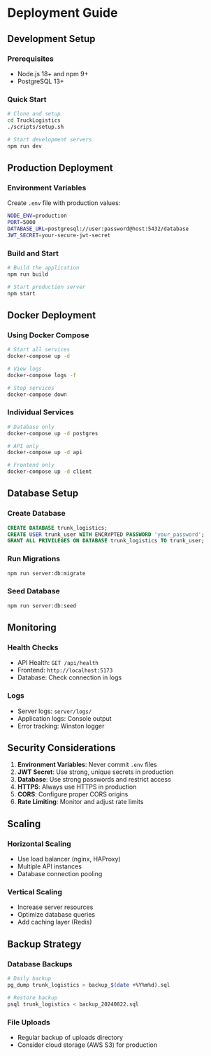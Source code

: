 # Deployment Guide

## Development Setup

### Prerequisites
- Node.js 18+ and npm 9+
- PostgreSQL 13+

### Quick Start
```bash
# Clone and setup
cd TruckLogistics
./scripts/setup.sh

# Start development servers
npm run dev
```

## Production Deployment

### Environment Variables
Create `.env` file with production values:
```bash
NODE_ENV=production
PORT=5000
DATABASE_URL=postgresql://user:password@host:5432/database
JWT_SECRET=your-secure-jwt-secret
```

### Build and Start
```bash
# Build the application
npm run build

# Start production server
npm start
```

## Docker Deployment

### Using Docker Compose
```bash
# Start all services
docker-compose up -d

# View logs
docker-compose logs -f

# Stop services
docker-compose down
```

### Individual Services
```bash
# Database only
docker-compose up -d postgres

# API only
docker-compose up -d api

# Frontend only
docker-compose up -d client
```

## Database Setup

### Create Database
```sql
CREATE DATABASE trunk_logistics;
CREATE USER trunk_user WITH ENCRYPTED PASSWORD 'your_password';
GRANT ALL PRIVILEGES ON DATABASE trunk_logistics TO trunk_user;
```

### Run Migrations
```bash
npm run server:db:migrate
```

### Seed Database
```bash
npm run server:db:seed
```

## Monitoring

### Health Checks
- API Health: `GET /api/health`
- Frontend: `http://localhost:5173`
- Database: Check connection in logs

### Logs
- Server logs: `server/logs/`
- Application logs: Console output
- Error tracking: Winston logger

## Security Considerations

1. **Environment Variables**: Never commit `.env` files
2. **JWT Secret**: Use strong, unique secrets in production
3. **Database**: Use strong passwords and restrict access
4. **HTTPS**: Always use HTTPS in production
5. **CORS**: Configure proper CORS origins
6. **Rate Limiting**: Monitor and adjust rate limits

## Scaling

### Horizontal Scaling
- Use load balancer (nginx, HAProxy)
- Multiple API instances
- Database connection pooling

### Vertical Scaling
- Increase server resources
- Optimize database queries
- Add caching layer (Redis)

## Backup Strategy

### Database Backups
```bash
# Daily backup
pg_dump trunk_logistics > backup_$(date +%Y%m%d).sql

# Restore backup
psql trunk_logistics < backup_20240822.sql
```

### File Uploads
- Regular backup of uploads directory
- Consider cloud storage (AWS S3) for production
